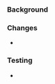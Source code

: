 ### Background

<High level overview here>

### Changes

* <Describe changes here>

### Testing

* <Testing steps>

